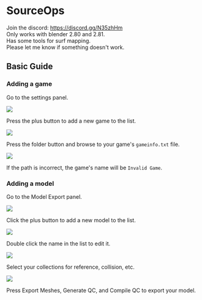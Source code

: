 # SourceOps
Join the discord:
https://discord.gg/N35zhHm
<br>
Only works with blender 2.80 and 2.81.
<br>
Has some tools for surf mapping.
<br>
Please let me know if something doesn't work.

## Basic Guide

### Adding a game

Go to the settings panel.

<img src="https://i.imgur.com/7DCau1P.png">

Press the plus button to add a new game to the list.

<img src="https://i.imgur.com/wX2oY2J.png">

Press the folder button and browse to your game's `gameinfo.txt` file.

<img src="https://i.imgur.com/g8t6pnT.png">

If the path is incorrect, the game's name will be `Invalid Game`.

### Adding a model

Go to the Model Export panel.

<img src="https://i.imgur.com/QWHKX6g.png">

Click the plus button to add a new model to the list.

<img src="https://i.imgur.com/IjWoGWu.png">

Double click the name in the list to edit it.

<img src="https://i.imgur.com/9pLCYcv.png">

Select your collections for reference, collision, etc.

<img src="https://i.imgur.com/3lSjwXQ.png">

Press Export Meshes, Generate QC, and Compile QC to export your model.

